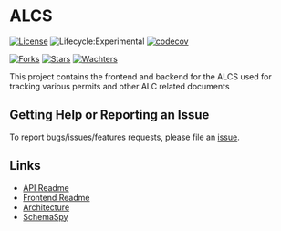 # ALCS
[![License](https://img.shields.io/badge/License-Apache%202.0-blue.svg)](LICENSE)
![Lifecycle:Experimental](https://img.shields.io/badge/Lifecycle-Experimental-339999)
[![codecov](https://img.shields.io/codeclimate/coverage/bcgov/alcs)](https://codeclimate.com/github/bcgov/alcs)

[![Forks](https://img.shields.io/github/forks/bcgov/alcs.svg)](https://github.com/bcgov/tno/network/members)
[![Stars](https://img.shields.io/github/stars/bcgov/alcs.svg)](https://github.com/bcgov/tno/stargazers)
[![Wachters](https://img.shields.io/github/watchers/bcgov/alcs.svg)](https://github.com/bcgov/tno/watchers)

This project contains the frontend and backend for the ALCS used for tracking various permits and other ALC related documents

## Getting Help or Reporting an Issue
To report bugs/issues/features requests, please file an [issue](https://github.com/bcgov/alcs/issues).

## Links
- [API Readme](services/README.md)
- [Frontend Readme](./alcs-frontend/README.md)
- [Architecture](./docs/architecture.md)
- [SchemaSpy](https://bcgov.github.io/alcs/schemaspy/)